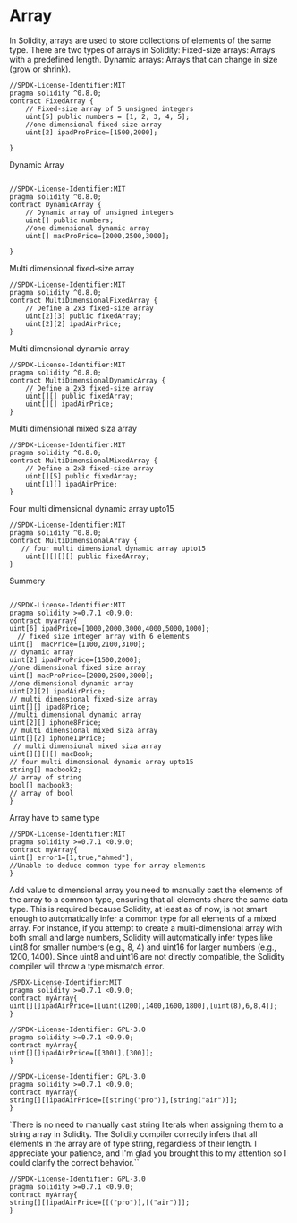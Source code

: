 # Array
In Solidity, arrays are used to store collections of elements of the same type. There are two types of arrays in Solidity:
Fixed-size arrays: Arrays with a predefined length.
Dynamic arrays: Arrays that can change in size (grow or shrink).
```solidity
//SPDX-License-Identifier:MIT
pragma solidity ^0.8.0;
contract FixedArray {
    // Fixed-size array of 5 unsigned integers
    uint[5] public numbers = [1, 2, 3, 4, 5];
    //one dimensional fixed size array
    uint[2] ipadProPrice=[1500,2000]; 

}
```
Dynamic Array
```solidity

//SPDX-License-Identifier:MIT
pragma solidity ^0.8.0;
contract DynamicArray {
    // Dynamic array of unsigned integers
    uint[] public numbers;
    //one dimensional dynamic array
    uint[] macProPrice=[2000,2500,3000]; 

}
```
Multi dimensional fixed-size array

```solidity
//SPDX-License-Identifier:MIT
pragma solidity ^0.8.0;
contract MultiDimensionalFixedArray {
    // Define a 2x3 fixed-size array
    uint[2][3] public fixedArray;
    uint[2][2] ipadAirPrice; 
}
```
Multi dimensional dynamic array

```solidity
//SPDX-License-Identifier:MIT
pragma solidity ^0.8.0;
contract MultiDimensionalDynamicArray {
    // Define a 2x3 fixed-size array
    uint[][] public fixedArray;
    uint[][] ipadAirPrice; 
}
```
Multi dimensional mixed siza array

```solidity
//SPDX-License-Identifier:MIT
pragma solidity ^0.8.0;
contract MultiDimensionalMixedArray {
    // Define a 2x3 fixed-size array
    uint[][5] public fixedArray;
    uint[1][] ipadAirPrice; 
}
```
Four multi dimensional dynamic array upto15

```solidity
//SPDX-License-Identifier:MIT
pragma solidity ^0.8.0;
contract MultiDimensionalArray {
   // four multi dimensional dynamic array upto15
    uint[][][][] public fixedArray;
}
```
Summery
```solidity

//SPDX-License-Identifier:MIT
pragma solidity >=0.7.1 <0.9.0;
contract myarray{
uint[6] ipadPrice=[1000,2000,3000,4000,5000,1000];
  // fixed size integer array with 6 elements
uint[]  macPrice=[1100,2100,3100]; 
// dynamic array
uint[2] ipadProPrice=[1500,2000]; 
//one dimensional fixed size array
uint[] macProPrice=[2000,2500,3000]; 
//one dimensional dynamic array
uint[2][2] ipadAirPrice; 
// multi dimensional fixed-size array
uint[][] ipad8Price; 
//multi dimensional dynamic array
uint[2][] iphone8Price; 
// multi dimensional mixed siza array
uint[][2] iphone11Price;
 // multi dimensional mixed siza array
uint[][][][] macBook; 
// four multi dimensional dynamic array upto15
string[] macbook2; 
// array of string
bool[] macbook3; 
// array of bool
}
```
Array have to same type
```solidity
//SPDX-License-Identifier:MIT
pragma solidity >=0.7.1 <0.9.0;
contract myArray{
uint[] error1=[1,true,"ahmed"];
//Unable to deduce common type for array elements
}
```
Add value to dimensional array
you need to manually cast the elements of the array to a common type, ensuring that all elements share the same data type. This is required because Solidity, at least as of now, is not smart enough to automatically infer a common type for all elements of a mixed array.
For instance, if you attempt to create a multi-dimensional array with both small and large numbers, Solidity will automatically infer types like uint8 for smaller numbers (e.g., 8, 4) and uint16 for larger numbers (e.g., 1200, 1400). Since uint8 and uint16 are not directly compatible, the Solidity compiler will throw a type mismatch error.
```solidity
/SPDX-License-Identifier:MIT
pragma solidity >=0.7.1 <0.9.0;
contract myArray{
uint[][]ipadAirPrice=[[uint(1200),1400,1600,1800],[uint(8),6,8,4]];
}
```
```solidity
//SPDX-License-Identifier: GPL-3.0
pragma solidity >=0.7.1 <0.9.0;
contract myArray{
uint[][]ipadAirPrice=[[3001],[300]];
}
```
```solidity
//SPDX-License-Identifier: GPL-3.0
pragma solidity >=0.7.1 <0.9.0;
contract myArray{
string[][]ipadAirPrice=[[string("pro")],[string("air")]];
}
```
`There is no need to manually cast string literals when assigning them to a string array in Solidity. The Solidity compiler correctly infers that all elements in the array are of type string, regardless of their length.
I appreciate your patience, and I'm glad you brought this to my attention so I could clarify the correct behavior.``

```solidity
//SPDX-License-Identifier: GPL-3.0
pragma solidity >=0.7.1 <0.9.0;
contract myArray{
string[][]ipadAirPrice=[[("pro")],[("air")]];
}
```






